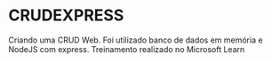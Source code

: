 # CRUDEXPRESS
Criando uma CRUD Web. Foi utilizado banco de dados em memória e NodeJS com express. Treinamento realizado no Microsoft Learn

